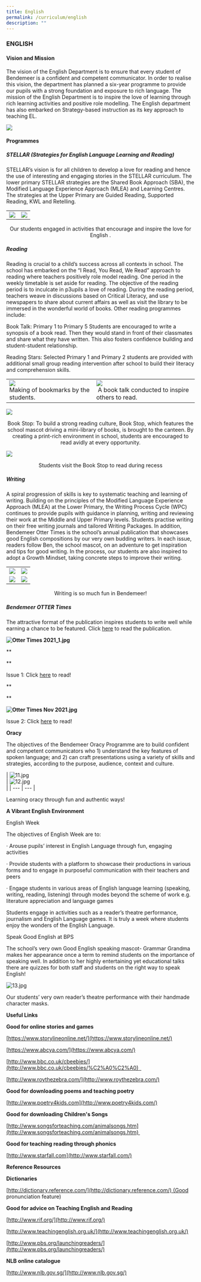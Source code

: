 ```yaml
---
title: English
permalink: /curriculum/english
description: ""
---
```

### ENGLISH

#### Vision and Mission

The vision of the English Department is to ensure that every student of Bendemeer is a confident and competent communicator. In order to realise this vision, the department has planned a six-year programme to provide our pupils with a strong foundation and exposure to rich language. The mission of the English Department is to inspire the love of learning through rich learning activities and positive role modelling. The English department has also embarked on Strategy-based instruction as its key approach to teaching EL.

![](/images/1%20(17).jpg)

#### Programmes

##### STELLAR (Strategies for English Language Learning and Reading)

STELLAR’s vision is for all children to develop a love for reading and hence the use of interesting and engaging stories in the STELLAR curriculum. The lower primary STELLAR strategies are the Shared Book Approach (SBA), the Modified Language Experience Approach (MLEA) and Learning Centres. The strategies at the Upper Primary are Guided Reading, Supported Reading, KWL and Retelling.

<table>
	<tr>
		<td>
			<img src="/images/1%20(18).jpg"/>
		</td>
		<td>
			<img src="/images/2%20(19).jpg"/>
		</td>
	</tr>
</table>

<p align="center">Our students engaged in activities that encourage and inspire the love for English .</p>

##### Reading

Reading is crucial to a child’s success across all contexts in school. The school has embarked on the “I Read, You Read, We Read” approach to reading where teachers positively role model reading. One period in the weekly timetable is set aside for reading. The objective of the reading period is to inculcate in p3upils a love of reading. During the reading period, teachers weave in discussions based on Critical Literacy, and use newspapers to share about current affairs as well as visit the library to be immersed in the wonderful world of books. Other reading programmes include:

Book Talk: Primary 1 to Primary 5 Students are encouraged to write a synopsis of a book read. Then they would stand in front of their classmates and share what they have written. This also fosters confidence building and student-student relationship.

Reading Stars: Selected Primary 1 and Primary 2 students are provided with additional small group reading intervention after school to build their literacy and comprehension skills.

  
<table>
	<tr>
		<td>
			<img src="/images/3%20(16).jpg"/> <br>
			Making of bookmarks by the students.   
		</td>
		<td>
			<img src="/images/4%20(12).jpg"/> <br>
			 A book talk conducted to inspire others to read.
		</td>
	</tr>
</table>
 

![](/images/5%20(11).jpg)

<p align="center">Book Stop: To build a strong reading culture, Book Stop, which features the school mascot driving a mini-library of books, is brought to the canteen. By creating a print-rich environment in school, students are encouraged to read avidly at every opportunity.  </p>


![](/images/4%20(13).jpg)

<p align="center">Students visit the Book Stop to read during recess  </p>

##### Writing

A spiral progression of skills is key to systematic teaching and learning of writing. Building on the principles of the Modified Language Experience Approach (MLEA) at the Lower Primary, the Writing Process Cycle (WPC) continues to provide pupils with guidance in planning, writing and reviewing their work at the Middle and Upper Primary levels. Students practise writing on their free writing journals and tailored Writing Packages. In addition, Bendemeer Otter Times is the school’s annual publication that showcases good English compositions by our very own budding writers. In each issue, readers follow Ben, the school mascot, on an adventure to get inspiration and tips for good writing. In the process, our students are also inspired to adopt a Growth Mindset, taking concrete steps to improve their writing. 

<table>
	<tr>
		<td>
			<img src="/images/7%20(6).jpg"/>
		</td>
		<td>
			<img src="/images/8%20(4).jpg"/>
		</td>
	</tr>
	<tr>
		<td>
			<img src="/images/9%20(4).jpg"/>
		</td>
		<td>
			<img src="/images/10%20(4).jpg"/>
		</td>
	</tr>
</table>

<p align="center">Writing is so much fun in Bendemeer!</p>

  

##### Bendemeer OTTER Times

The attractive format of the publication inspires students to write well while earning a chance to be featured. Click [here](https://bendemeerpri.moe.edu.sg/qql/slot/u939/2021%20Matters/Bendemeer%20Otter%20Times%202021%20Upper%20Primary.pdf) to read the publication.

**![Otter Times 2021_1.jpg](https://bendemeerpri-moe-edu-sg-admin.cwp.sg/qql/slot/u939/2021%20Matters/Otter%20Times%202021_1.jpg)**

**

**

Issue 1: Click [here](https://bendemeerpri.moe.edu.sg/qql/slot/u939/2021%20Matters/Bendemeer%20Otter%20Times%202021%20Upper%20Primary.pdf) to read!

**

**

**![Otter Times Nov 2021.jpg](https://bendemeerpri-moe-edu-sg-admin.cwp.sg/qql/slot/u939/2021%20Matters/Otter%20Times%20Nov%202021.jpg)**

Issue 2: Click [here](https://bendemeerpri-moe-edu-sg-admin.cwp.sg/qql/slot/u939/2021%20Matters/Bendemeer%20Otter%20Times%20Lower%20Pri%202021_16Nov2021.pdf) to read!  

**Oracy**  

The objectives of the Bendemeer Oracy Programme are to build confident and competent communicators who 1) understand the key features of spoken language; and 2) can craft presentations using a variety of skills and strategies, according to the purpose, audience, context and culture.

| ![11.jpg](https://bendemeerpri-moe-edu-sg-admin.cwp.sg/qql/slot/u939/2022%20Matters/Website%20Updates%202022/April%202022/EL/11.jpg)  
 | ![12.jpg](https://bendemeerpri-moe-edu-sg-admin.cwp.sg/qql/slot/u939/2022%20Matters/Website%20Updates%202022/April%202022/EL/12.jpg)  
 |
| --- | --- |

Learning oracy through fun and authentic ways!

  

**A Vibrant English Environment**

English Week

The objectives of English Week are to:   

· Arouse pupils’ interest in English Language through fun, engaging activities

· Provide students with a platform to showcase their productions in various forms and to engage in purposeful communication with their teachers and peers

· Engage students in various areas of English language learning (speaking, writing, reading, listening) through modes beyond the scheme of work e.g. literature appreciation and language games

Students engage in activities such as a reader’s theatre performance, journalism and English Language games. It is truly a week where students enjoy the wonders of the English Language.

Speak Good English at BPS

The school’s very own Good English speaking mascot- Grammar Grandma makes her appearance once a term to remind students on the importance of speaking well. In addition to her highly entertaining yet educational talks there are quizzes for both staff and students on the right way to speak English!

![13.jpg](https://bendemeerpri-moe-edu-sg-admin.cwp.sg/qql/slot/u939/2022%20Matters/Website%20Updates%202022/April%202022/EL/13.jpg)

Our students’ very own reader’s theatre performance with their handmade character masks.

  

**Useful Links**  

**Good for online stories and games**

[https://www.storylineonline.net/](https://www.storylineonline.net/)

[https://www.abcya.com/](https://www.abcya.com/)

[http://www.bbc.co.uk/cbeebies/](http://www.bbc.co.uk/cbeebies/%C2%A0%C2%A0)  

[http://www.roythezebra.com/](http://www.roythezebra.com/)

**Good for downloading poems and teaching poetry**

[http://www.poetry4kids.com](http://www.poetry4kids.com/)

**Good for downloading Children's Songs**

[http://www.songsforteaching.com/animalsongs.htm](http://www.songsforteaching.com/animalsongs.htm) 

**Good for teaching reading through phonics**

[http://www.starfall.com](http://www.starfall.com/)

**Reference Resources**

**Dictionaries**

[http://dictionary.reference.com/](http://dictionary.reference.com/) (Good pronunciation feature)

**Good for advice on Teaching English and Reading**

[http://www.rif.org/](http://www.rif.org/)

[http://www.teachingenglish.org.uk/](http://www.teachingenglish.org.uk/)

[http://www.pbs.org/launchingreaders/](http://www.pbs.org/launchingreaders/)

**NLB online catalogue**

[](http://www.nlb.gov.sg/)

[http://www.nlb.gov.sg/](http://www.nlb.gov.sg/)